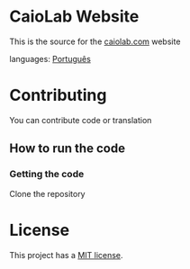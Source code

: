 # CaioLab Website
This is the source for the [caiolab.com](https://caiolab.com) website

languages:
[Português](README.pt-BR.md)

Contributing
============
You can contribute code or translation

## How to run the code
### Getting the code
Clone the repository

License
=======

This project has a [MIT license](LICENSE).
